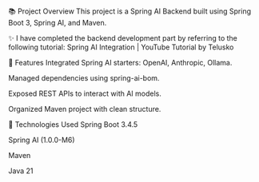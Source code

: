 📚 Project Overview
This project is a Spring AI Backend built using Spring Boot 3, Spring AI, and Maven.

✨ I have completed the backend development part by referring to the following tutorial:
Spring AI Integration | YouTube Tutorial by Telusko

📌 Features
Integrated Spring AI starters: OpenAI, Anthropic, Ollama.

Managed dependencies using spring-ai-bom.

Exposed REST APIs to interact with AI models.

Organized Maven project with clean structure.

🚀 Technologies Used
Spring Boot 3.4.5

Spring AI (1.0.0-M6)

Maven

Java 21
